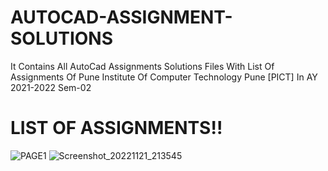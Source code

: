 # AUTOCAD-ASSIGNMENT-SOLUTIONS
It Contains All AutoCad Assignments Solutions Files With List Of Assignments Of Pune Institute Of Computer Technology Pune [PICT] In AY 2021-2022 Sem-02

# LIST OF ASSIGNMENTS!!
![PAGE1](https://user-images.githubusercontent.com/115220300/203105816-b2b90b45-55ab-4652-acdb-bb1a85849a18.png)
![Screenshot_20221121_213545](https://user-images.githubusercontent.com/115220300/203105820-a0aa2769-4c20-48d7-9364-ad2b9d62ad64.png)




